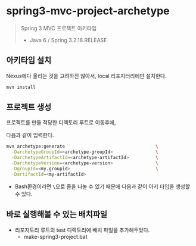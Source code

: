 # spring3-mvc-project-archetype

> Spring 3 MVC 프로젝트 아키타입
>
> * Java 6 / Spring 3.2.18.RELEASE



## 아키타입 설치

Nexus에다 올리는 것을 고려하진 않아서, local 리포지터리에만 설치한다.

```sh
mvn install
```





## 프로젝트 생성

프로젝트를 만들 적당한 디렉토리 루트로 이동후에,

다음과 같이 입력한다.

```sh
mvn archetype:generate                                  \
  -DarchetypeGroupId=<archetype-groupId>                \
  -DarchetypeArtifactId=<archetype-artifactId>          \
  -DarchetypeVersion=<archetype-version>                \
  -DgroupId=<my.groupid>                                \
  -DartifactId=<my-artifactId>
```

* Bash환경이라면 `\`으로 줄을 나눌 수 있기 때문에 다음과 같이 아키 타입을 생성할 수 있다.



## 바로 실행해볼 수 있는 배치파일

* 리포지토리 루트의 test 디렉토리에 배치 파일을 추가해두었다.
  * make-spring3-project.bat
